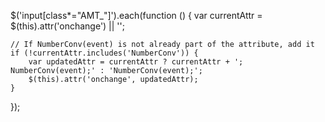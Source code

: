 $('input[class*="AMT_"]').each(function () {
    var currentAttr = $(this).attr('onchange') || '';

    // If NumberConv(event) is not already part of the attribute, add it
    if (!currentAttr.includes('NumberConv')) {
        var updatedAttr = currentAttr ? currentAttr + '; NumberConv(event);' : 'NumberConv(event);';
        $(this).attr('onchange', updatedAttr);
    }
});
